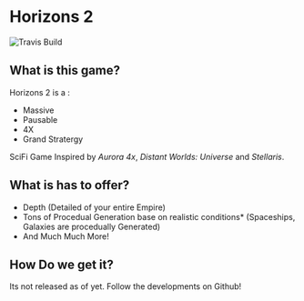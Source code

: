 # Horizons 2 
![Travis Build](https://travis-ci.org/Joshwoo70/Horizons-2.svg?branch=master)
## What is this game?
Horizons 2 is a :
- Massive
- Pausable
- 4X
- Grand Stratergy

SciFi Game Inspired by *Aurora 4x*, *Distant Worlds: Universe* and *Stellaris*.

## What is has to offer?
- Depth (Detailed of your entire Empire)
- Tons of Procedual Generation base on realistic conditions* (Spaceships, Galaxies are procedually Generated)
- And Much Much More!
## How Do we get it?
Its not released as of yet. Follow the developments on Github!
